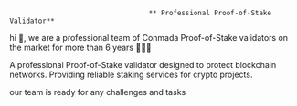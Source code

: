                                       ** Professional Proof-of-Stake Validator**


hi 👋, we are a professional team of Conmada Proof-of-Stake validators
on the market for more than 6 years 🦾🦾🦾



A professional Proof-of-Stake validator designed to protect blockchain networks. Providing reliable staking services for crypto projects.


our team is ready for any challenges and tasks
